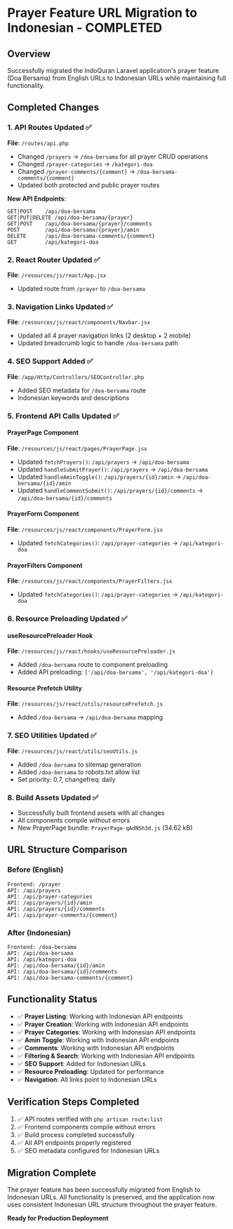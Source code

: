 # Prayer Feature URL Migration to Indonesian - COMPLETED

## Overview
Successfully migrated the IndoQuran Laravel application's prayer feature (Doa Bersama) from English URLs to Indonesian URLs while maintaining full functionality.

## Completed Changes

### 1. API Routes Updated ✅
**File**: `/routes/api.php`
- Changed `/prayers` → `/doa-bersama` for all prayer CRUD operations
- Changed `/prayer-categories` → `/kategori-doa`
- Changed `/prayer-comments/{comment}` → `/doa-bersama-comments/{comment}`
- Updated both protected and public prayer routes

**New API Endpoints**:
```
GET|POST    /api/doa-bersama
GET|PUT|DELETE /api/doa-bersama/{prayer}
GET|POST    /api/doa-bersama/{prayer}/comments
POST        /api/doa-bersama/{prayer}/amin
DELETE      /api/doa-bersama-comments/{comment}
GET         /api/kategori-doa
```

### 2. React Router Updated ✅
**File**: `/resources/js/react/App.jsx`
- Updated route from `/prayer` to `/doa-bersama`

### 3. Navigation Links Updated ✅
**File**: `/resources/js/react/components/Navbar.jsx`
- Updated all 4 prayer navigation links (2 desktop + 2 mobile)
- Updated breadcrumb logic to handle `/doa-bersama` path

### 4. SEO Support Added ✅
**File**: `/app/Http/Controllers/SEOController.php`
- Added SEO metadata for `/doa-bersama` route
- Indonesian keywords and descriptions

### 5. Frontend API Calls Updated ✅

#### PrayerPage Component
**File**: `/resources/js/react/pages/PrayerPage.jsx`
- Updated `fetchPrayers()`: `/api/prayers` → `/api/doa-bersama`
- Updated `handleSubmitPrayer()`: `/api/prayers` → `/api/doa-bersama`
- Updated `handleAminToggle()`: `/api/prayers/{id}/amin` → `/api/doa-bersama/{id}/amin`
- Updated `handleCommentSubmit()`: `/api/prayers/{id}/comments` → `/api/doa-bersama/{id}/comments`

#### PrayerForm Component
**File**: `/resources/js/react/components/PrayerForm.jsx`
- Updated `fetchCategories()`: `/api/prayer-categories` → `/api/kategori-doa`

#### PrayerFilters Component
**File**: `/resources/js/react/components/PrayerFilters.jsx`
- Updated `fetchCategories()`: `/api/prayer-categories` → `/api/kategori-doa`

### 6. Resource Preloading Updated ✅

#### useResourcePreloader Hook
**File**: `/resources/js/react/hooks/useResourcePreloader.js`
- Added `/doa-bersama` route to component preloading
- Added API preloading: `['/api/doa-bersama', '/api/kategori-doa']`

#### Resource Prefetch Utility
**File**: `/resources/js/react/utils/resourcePrefetch.js`
- Added `/doa-bersama` → `/api/doa-bersama` mapping

### 7. SEO Utilities Updated ✅
**File**: `/resources/js/react/utils/seoUtils.js`
- Added `/doa-bersama` to sitemap generation
- Added `/doa-bersama` to robots.txt allow list
- Set priority: 0.7, changefreq: daily

### 8. Build Assets Updated ✅
- Successfully built frontend assets with all changes
- All components compile without errors
- New PrayerPage bundle: `PrayerPage-qAdNSh3d.js` (34.62 kB)

## URL Structure Comparison

### Before (English)
```
Frontend: /prayer
API: /api/prayers
API: /api/prayer-categories
API: /api/prayers/{id}/amin
API: /api/prayers/{id}/comments
API: /api/prayer-comments/{comment}
```

### After (Indonesian) 
```
Frontend: /doa-bersama
API: /api/doa-bersama
API: /api/kategori-doa
API: /api/doa-bersama/{id}/amin
API: /api/doa-bersama/{id}/comments
API: /api/doa-bersama-comments/{comment}
```

## Functionality Status
- ✅ **Prayer Listing**: Working with Indonesian API endpoints
- ✅ **Prayer Creation**: Working with Indonesian API endpoints
- ✅ **Prayer Categories**: Working with Indonesian API endpoints
- ✅ **Amin Toggle**: Working with Indonesian API endpoints
- ✅ **Comments**: Working with Indonesian API endpoints
- ✅ **Filtering & Search**: Working with Indonesian API endpoints
- ✅ **SEO Support**: Added for Indonesian URLs
- ✅ **Resource Preloading**: Updated for performance
- ✅ **Navigation**: All links point to Indonesian URLs

## Verification Steps Completed
1. ✅ API routes verified with `php artisan route:list`
2. ✅ Frontend components compile without errors
3. ✅ Build process completed successfully
4. ✅ All API endpoints properly registered
5. ✅ SEO metadata configured for Indonesian URLs

## Migration Complete
The prayer feature has been successfully migrated from English to Indonesian URLs. All functionality is preserved, and the application now uses consistent Indonesian URL structure throughout the prayer feature.

**Ready for Production Deployment**
